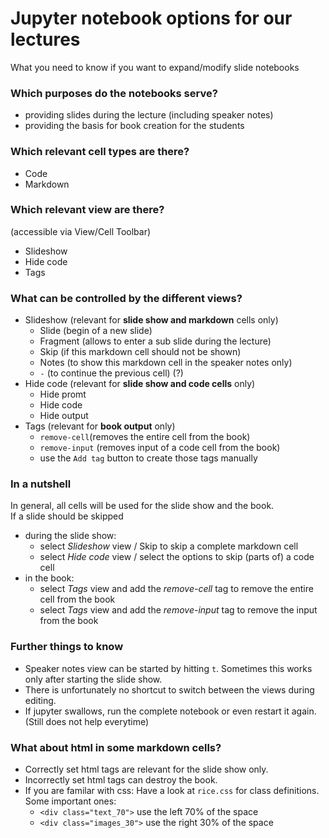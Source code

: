 # Jupyter notebook options for our lectures  
 What you need to know if you want to expand/modify slide notebooks

### Which purposes do the notebooks serve?
- providing slides during the lecture (including speaker notes)
- providing the basis for book creation for the students

### Which relevant cell types are there?
- Code
- Markdown

### Which relevant view are there?
 (accessible via View/Cell Toolbar)
- Slideshow  
- Hide code
- Tags


### What can be controlled by the different views?
- Slideshow (relevant for **slide show and markdown** cells only)
  - Slide (begin of a new slide)
  - Fragment (allows to enter a sub slide during the lecture)
  - Skip (if this markdown cell should not be shown)
  - Notes (to show this markdown cell in the speaker notes only)
  - `-` (to continue the previous cell) (?)
- Hide code (relevant for **slide show and code cells** only)
  - Hide promt
  - Hide code
  - Hide output
- Tags (relevant for **book output** only)
  - `remove-cell`(removes the entire cell from the book)
  - `remove-input` (removes input of a code cell from the book)
  - use the `Add tag` button to create those tags manually

### In a nutshell
In general, all cells will be used for the slide show and the book.  
If a slide should be skipped
- during the slide show:
  - select *Slideshow* view / Skip to skip a complete markdown cell
  - select *Hide code* view / select the options to skip (parts of) a code cell
- in the book:
  - select *Tags* view and add the *remove-cell* tag to remove the entire cell from the book
  - select *Tags* view and add the *remove-input* tag to remove the input from the book

### Further things to know
- Speaker notes view can be started by hitting `t`. Sometimes this works only after starting the slide show.
- There is unfortunately no shortcut to switch between the views during editing.
- If jupyter swallows, run the complete notebook or even restart it again. (Still does not help everytime)


### What about html in some markdown cells?
- Correctly set html tags are relevant for the slide show only.
- Incorrectly set html tags can destroy the book.
- If you are familar with css: Have a look at `rice.css` for class definitions.
 Some important ones:
  - `<div class="text_70">` use the left 70% of the space
  - `<div class="images_30">` use the right 30% of the space
